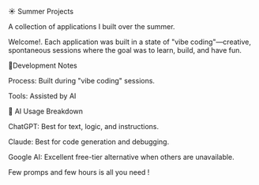 
☀️ Summer Projects

  A collection of applications I built over the summer.

  Welcome!. Each application was built in a state of "vibe coding"—creative, spontaneous sessions where the goal was to learn, build, and have fun.


🤖Development Notes

  Process: Built during "vibe coding" sessions.
  
  Tools: Assisted by AI


🧠 AI Usage Breakdown

  ChatGPT: Best for text, logic, and instructions.

  Claude: Best for code generation and debugging.

  Google AI: Excellent free-tier alternative when others are unavailable.


Few promps and few hours is all you need !
